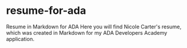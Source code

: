 # resume-for-ada
Resume in Markdown for ADA
Here you will find Nicole Carter's resume, which was created in Markdown for my ADA Developers Academy application.
